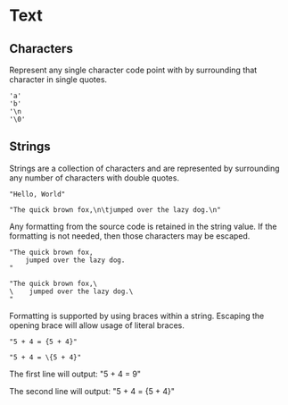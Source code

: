 # Text

## Characters
Represent any single character code point with by surrounding that character in single quotes.

```
'a'
'b'
'\n
'\0'
```

## Strings
Strings are a collection of characters and are represented by surrounding any number of characters with double quotes.

```
"Hello, World"

"The quick brown fox,\n\tjumped over the lazy dog.\n"
```

Any formatting from the source code is retained in the string value. If the formatting is not needed, then those characters may be escaped.

```
"The quick brown fox,
    jumped over the lazy dog.
"

"The quick brown fox,\
\    jumped over the lazy dog.\
"
```

Formatting is supported by using braces within a string. Escaping the opening brace will allow usage of literal braces.

```
"5 + 4 = {5 + 4}"

"5 + 4 = \{5 + 4}"
```
The first line will output: "5 + 4 = 9"

The second line will output: "5 + 4 = {5 + 4}"
